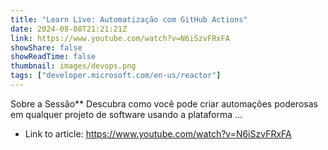 ```yaml
---
title: "Learn Live: Automatização com GitHub Actions"
date: 2024-08-08T21:21:21Z
link: https://www.youtube.com/watch?v=N6iSzvFRxFA
showShare: false
showReadTime: false
thumbnail: images/devops.png
tags: ["developer.microsoft.com/en-us/reactor"]
---
```

Sobre a Sessão** Descubra como você pode criar automações poderosas em qualquer projeto de software usando a plataforma ...

- Link to article: https://www.youtube.com/watch?v=N6iSzvFRxFA
